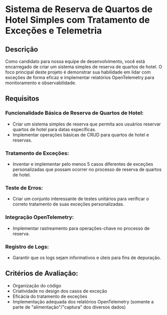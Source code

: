 # Sistema de Reserva de Quartos de Hotel Simples com Tratamento de Exceções e Telemetria

## Descrição

Como candidato para nossa equipe de desenvolvimento, você está encarregado de criar um sistema simples de reserva de quartos de hotel. O foco principal deste projeto é demonstrar sua habilidade em lidar com exceções de forma eficaz e implementar relatórios OpenTelemetry para monitoramento e observabilidade.

## Requisitos

### Funcionalidade Básica de Reserva de Quartos de Hotel:

- Criar um sistema simples de reserva que permita aos usuários reservar quartos de hotel para datas específicas.
- Implementar operações básicas de CRUD para quartos de hotel e reservas.

### Tratamento de Exceções:

- Inventar e implementar pelo menos 5 casos diferentes de exceções personalizadas que possam ocorrer no processo de reserva de quartos de hotel.

### Teste de Erros:

- Criar um conjunto interessante de testes unitários para verificar o correto tratamento de suas exceções personalizadas.

### Integração OpenTelemetry:

- Implementar rastreamento para operações-chave no processo de reserva.

### Registro de Logs:

- Garantir que os logs sejam informativos e úteis para fins de depuração.

## Critérios de Avaliação:

- Organização do código
- Criatividade no design dos casos de exceção
- Eficácia do tratamento de exceções
- Implementação adequada dos relatórios OpenTelemetry (somente a parte de "alimentação"/"captura" dos diversos dados)
